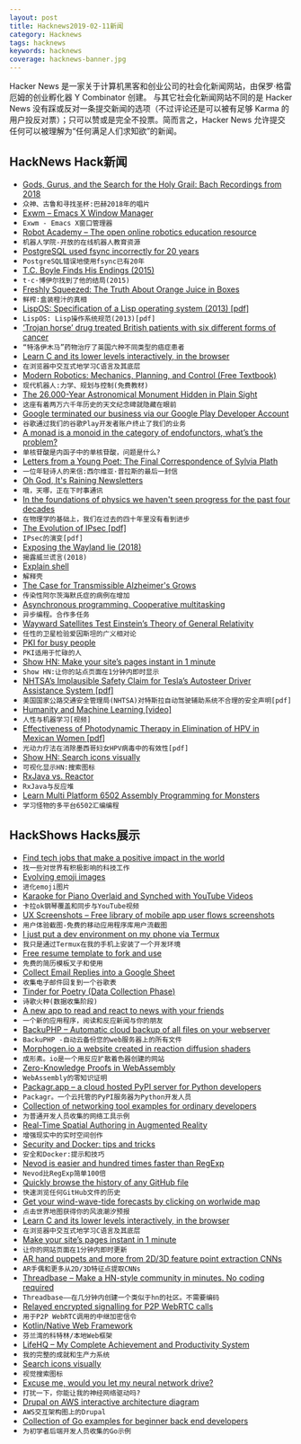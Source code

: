 ```yaml
---
layout: post
title: Hacknews2019-02-11新闻
category: Hacknews
tags: hacknews
keywords: hacknews
coverage: hacknews-banner.jpg
---
```


Hacker News 是一家关于计算机黑客和创业公司的社会化新闻网站，由保罗·格雷厄姆的创业孵化器 Y Combinator 创建。
与其它社会化新闻网站不同的是 Hacker News 没有踩或反对一条提交新闻的选项（不过评论还是可以被有足够 Karma 的用户投反对票）；只可以赞或是完全不投票。简而言之，Hacker News 允许提交任何可以被理解为“任何满足人们求知欲”的新闻。

## HackNews Hack新闻


- [Gods, Gurus, and the Search for the Holy Grail: Bach Recordings from 2018](https://hudsonreview.com/2019/02/gods-gurus-and-the-search-for-the-holy-grail-bach-recordings-from-2018/)
- `众神、古鲁和寻找圣杯:巴赫2018年的唱片`
- [Exwm – Emacs X Window Manager](https://github.com/ch11ng/exwm)
- `Exwm - Emacs X窗口管理器`
- [Robot Academy – The open online robotics education resource](https://robotacademy.net.au)
- `机器人学院-开放的在线机器人教育资源`
- [PostgreSQL used fsync incorrectly for 20 years](https://fosdem.org/2019/schedule/event/postgresql_fsync/)
- `PostgreSQL错误地使用fsync已有20年`
- [T.C. Boyle Finds His Endings (2015)](https://www.theatlantic.com/entertainment/archive/2015/04/tc-boyle-by-heart/389895/)
- `t·c·博伊尔找到了他的结局(2015)`
- [Freshly Squeezed: The Truth About Orange Juice in Boxes](http://civileats.com/2009/05/06/freshly-squeezed-the-truth-about-orange-juice-in-boxes/)
- `鲜榨:盒装橙汁的真相`
- [LispOS: Specification of a Lisp operating system (2013) [pdf]](http://metamodular.com/lispos.pdf)
- `LispOS: Lisp操作系统规范(2013)[pdf]`
- [‘Trojan horse’ drug treated British patients with six different forms of cancer](https://www.thelondoneconomic.com/lifestyle/revolutionary-trojan-horse-drug-has-successfully-treated-british-patients-with-six-different-forms-of-cancer/07/02/)
- `“特洛伊木马”药物治疗了英国六种不同类型的癌症患者`
- [Learn C and its lower levels interactively, in the browser](item?id=19126544)
- `在浏览器中交互式地学习C语言及其底层`
- [Modern Robotics: Mechanics, Planning, and Control (Free Textbook)](http://hades.mech.northwestern.edu/index.php/Modern_Robotics)
- `现代机器人:力学、规划与控制(免费教材)`
- [The 26,000-Year Astronomical Monument Hidden in Plain Sight](http://blog.longnow.org/02019/01/29/the-26000-year-astronomical-monument-hidden-in-plain-sight/)
- `这座有着两万六千年历史的天文纪念碑就隐藏在眼前`
- [Google terminated our business via our Google Play Developer Account](https://blog.usejournal.com/google-wrongly-terminated-our-new-business-via-our-google-play-developer-account-5f5b7b742542?gi=78a7126ab7f8)
- `谷歌通过我们的谷歌Play开发者账户终止了我们的业务`
- [A monad is a monoid in the category of endofunctors, what’s the problem?](https://www.reddit.com/r/math/comments/ap25mr/a_monad_is_a_monoid_in_the_category_of/)
- `单核苷酸是内函子中的单核苷酸，问题是什么?`
- [Letters from a Young Poet: The Final Correspondence of Sylvia Plath](https://www.bookforum.com/inprint/025_05/20624)
- `一位年轻诗人的来信:西尔维亚·普拉斯的最后一封信`
- [Oh God, It&#39;s Raining Newsletters](http://craigmod.com/essays/newsletters/)
- `哦，天哪，正在下时事通讯`
- [In the foundations of physics we haven&#39;t seen progress for the past four decades](http://backreaction.blogspot.com/2019/02/maybe-im-crazy.html)
- `在物理学的基础上，我们在过去的四十年里没有看到进步`
- [The Evolution of IPsec [pdf]](https://www.cs.columbia.edu/~smb/talks/why-ipsec.pdf)
- `IPsec的演变[pdf]`
- [Exposing the Wayland lie (2018)](https://catfox.life/2018/07/31/exposing-the-wayland-lie/)
- `揭露威兰谎言(2018)`
- [Explain shell](https://explainshell.com/)
- `解释壳`
- [The Case for Transmissible Alzheimer&#39;s Grows](https://blogs.scientificamerican.com/artful-amoeba/the-case-for-transmissible-alzheimers-grows/)
- `传染性阿尔茨海默氏症的病例在增加`
- [Asynchronous programming. Cooperative multitasking](https://luminousmen.com/post/asynchronous-programming-cooperative-multitasking)
- `异步编程。合作多任务`
- [Wayward Satellites Test Einstein’s Theory of General Relativity](https://www.scientificamerican.com/article/wayward-satellites-test-einsteins-theory-of-general-relativity/)
- `任性的卫星检验爱因斯坦的广义相对论`
- [PKI for busy people](https://rehn.me/posts/pki-for-busy-people.html)
- `PKI适用于忙碌的人`
- [Show HN: Make your site’s pages instant in 1 minute](https://instant.page/)
- `Show HN:让你的站点页面在1分钟内即时显示`
- [NHTSA’s Implausible Safety Claim for Tesla’s Autosteer Driver Assistance System [pdf]](http://www.safetyresearch.net/Library/NHTSA_Autosteer_Safety_Claim.pdf)
- `美国国家公路交通安全管理局(NHTSA)对特斯拉自动驾驶辅助系统不合理的安全声明[pdf]`
- [Humanity and Machine Learning [video]](https://a16z.com/2019/02/08/better-together-humanity-machine-learning-chen-summit/)
- `人性与机器学习[视频]`
- [Effectiveness of Photodynamic Therapy in Elimination of HPV in Mexican Women [pdf]](https://twin.sci-hub.tw/6319/73863883d6bd8895505fcc8581dfc0e0/maldonadoalvarado2017.pdf)
- `光动力疗法在消除墨西哥妇女HPV病毒中的有效性[pdf]`
- [Show HN: Search icons visually](http://compute.vision/nouns/index.html)
- `可视化显示HN:搜索图标`
- [RxJava vs. Reactor](https://www.nurkiewicz.com/2019/02/rxjava-vs-reactor.html)
- `RxJava与反应堆`
- [Learn Multi Platform 6502 Assembly Programming for Monsters](http://www.chibiakumas.com/6502/)
- `学习怪物的多平台6502汇编编程`


## HackShows Hacks展示

- [ Find tech jobs that make a positive impact in the world](https://positiveimpacttechjobs.com/)
- `找一些对世界有积极影响的科技工作`
- [ Evolving emoji images](https://github.com/iver56/emoji-art-generator)
- `进化emoji图片`
- [ Karaoke for Piano Overlaid and Synched with YouTube Videos](https://pianop.ly/)
- `卡拉ok钢琴覆盖和同步与YouTube视频`
- [ UX Screenshots – Free library of mobile app user flows screenshots](http://www.uxscreenshots.com)
- `用户体验截图-免费的移动应用程序库用户流截图`
- [ I just put a dev environment on my phone via Termux](https://github.com/fabiospampinato/termux-env)
- `我只是通过Termux在我的手机上安装了一个开发环境`
- [ Free resume template to fork and use](https://izzydoesizzy.github.io/resumetemplate/)
- `免费的简历模板叉子和使用`
- [ Collect Email Replies into a Google Sheet](https://mail2sheet.com)
- `收集电子邮件回复到一个谷歌表`
- [ Tinder for Poetry (Data Collection Phase)](https://poempath.com)
- `诗歌火种(数据收集阶段)`
- [ A new app to read and react to news with your friends](http://popvoting.com)
- `一个新的应用程序，阅读和反应新闻与你的朋友`
- [ BackuPHP – Automatic cloud backup of all files on your webserver](https://backuphp.com/)
- `BackuPHP -自动云备份您的web服务器上的所有文件`
- [ Morphogen.io a website created in reaction diffusion shaders](https://www.morphogen.io/)
- `成形素。io是一个用反应扩散着色器创建的网站`
- [ Zero-Knowledge Proofs in WebAssembly](https://zkwasm.kobi.one)
- `WebAssembly的零知识证明`
- [ Packagr.app – a cloud hosted PyPI server for Python developers](https://news.ycombinator.com/item?id=19112778)
- `Packagr。一个云托管的PyPI服务器为Python开发人员`
- [ Collection of networking tool examples for ordinary developers](https://github.com/peterlamar/networking-examples)
- `为普通开发人员收集的网络工具示例`
- [ Real-Time Spatial Authoring in Augmented Reality](https://www.exanaview3d.com/exanaview-author)
- `增强现实中的实时空间创作`
- [ Security and Docker: tips and tricks](https://made2591.github.io/posts/docker-security)
- `安全和Docker:提示和技巧`
- [ Nevod is easier and hundred times faster than RegExp](https://nevod.nezaboodka.com/#playground)
- `Nevod比RegExp简单100倍`
- [ Quickly browse the history of any GitHub file](https://githistory.xyz/)
- `快速浏览任何GitHub文件的历史`
- [ Get your wind-wave-tide forecasts by clicking on worlwide map](https://igetwind.com)
- `点击世界地图获得你的风浪潮汐预报`
- [ Learn C and its lower levels interactively, in the browser](https://news.ycombinator.com/item?id=19126544)
- `在浏览器中交互式地学习C语言及其底层`
- [ Make your site’s pages instant in 1 minute](https://instant.page/)
- `让你的网站页面在1分钟内即时更新`
- [ AR hand puppets and more from 2D/3D feature point extraction CNNs](https://heartbeat.fritz.ai/real-time-2d-3d-feature-point-extraction-from-a-mobile-camera-80c9dc3c207a)
- `AR手偶和更多从2D/3D特征点提取CNNs`
- [ Threadbase – Make a HN-style community in minutes. No coding required](https://threadbase.io)
- `Threadbase——在几分钟内创建一个类似于hn的社区。不需要编码`
- [ Relayed encrypted signalling for P2P WebRTC calls](https://ca11.io/)
- `用于P2P WebRTC调用的中继加密信令`
- [ Kotlin/Native Web Framework](https://github.com/KwangIO/kwang)
- `芬兰湾的科特林/本地Web框架`
- [ LifeHQ – My Complete Achievement and Productivity System](https://www.lifehqapp.com/)
- `我的完整的成就和生产力系统`
- [ Search icons visually](http://compute.vision/nouns/index.html)
- `视觉搜索图标`
- [ Excuse me, would you let my neural network drive?](https://github.com/victorqribeiro/carGamePerceptron)
- `打扰一下，你能让我的神经网络驱动吗?`
- [ Drupal on AWS interactive architecture diagram](https://app.ilograph.com/demo.Drupal%20on%20AWS)
- `AWS交互架构图上的Drupal`
- [ Collection of Go examples for beginner back end developers](https://github.com/peterlamar/go-examples)
- `为初学者后端开发人员收集的Go示例`


